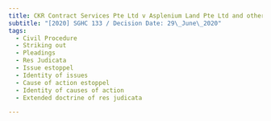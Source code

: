 ```yaml
---
title: CKR Contract Services Pte Ltd v Asplenium Land Pte Ltd and others
subtitle: "[2020] SGHC 133 / Decision Date: 29\_June\_2020"
tags:
  - Civil Procedure
  - Striking out
  - Pleadings
  - Res Judicata
  - Issue estoppel
  - Identity of issues
  - Cause of action estoppel
  - Identity of causes of action
  - Extended doctrine of res judicata

---
```

